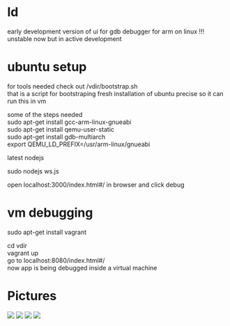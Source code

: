 ld
==
early development version of ui for gdb debugger for arm on linux !!!
unstable now but in active development

ubuntu setup
==

for tools needed check out /vdir/bootstrap.sh<br/>
that is a script for bootstraping fresh installation of ubuntu precise so it can run this in vm

some of the steps needed<br/>
  sudo apt-get install gcc-arm-linux-gnueabi <br/>
  sudo apt-get install qemu-user-static <br/>
  sudo apt-get install gdb-multiarch <br/>
  export QEMU_LD_PREFIX=/usr/arm-linux/gnueabi <br/>

  latest nodejs<br/>

  sudo nodejs ws.js<br/>

open localhost:3000/index.html#/ in browser and click debug

vm debugging
==

sudo apt-get install vagrant

cd vdir<br/>
vagrant up<br/>
go to localhost:8080/index.html#/<br/>
now app is being debugged inside a virtual machine<br/>


Pictures
==
![](https://raw.github.com/NikolaMandic/ld/master/a.png)
![](https://raw.github.com/NikolaMandic/ld/master/aa.png)
![](https://raw.github.com/NikolaMandic/ld/master/bb.png)
![](https://raw.github.com/NikolaMandic/ld/master/c.png)


